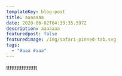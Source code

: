 ```yaml
---
templateKey: blog-post
title: aaaaaaa
date: 2020-06-02T04:39:35.597Z
description: aaaaaaa
featuredpost: false
featuredimage: /img/safari-pinned-tab.svg
tags:
  - "#aaa #aaa"
---
```

tttttttttttttttttt